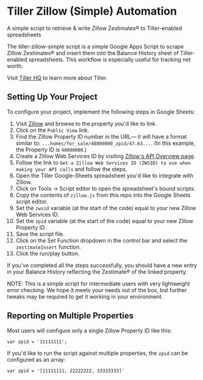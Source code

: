 # Tiller Zillow (Simple) Automation
A simple script to retrieve &amp; write Zillow Zestimates® to Tiller-enabled spreadsheets

The tiller-zillow-simple script is a simple Google Apps Script to scrape Zillow Zestimates® and insert them into the Balance History sheet of Tiller-enabled spreadsheets. This workflow is especially useful for tracking net worth. 

Visit [Tiller HQ](tillerhq.com) to learn more about Tiller.

## Setting Up Your Project

To configure your project, implement the following steps in Google Sheets:
1. Visit [Zillow](zillow.com) and browse to the property you'd like to link.
2. Click on the `Public View` link.
3. Find the Zillow Property ID number in the URL— it will have a format similar to: `...homes/for_sale/48000000_zpid/47.63...`. (In this example, the Property ID is `48000000`.) 
4. Create a Zillow Web Services ID by visiting [Zillow's API Overview page](https://www.zillow.com/howto/api/APIOverview.htm).
5. Follow the link to `Get a Zillow Web Services ID (ZWSID) to use when making your API calls` and follow the steps.
6. Open the Tiller Google-Sheets spreadsheet you'd like to integrate with Zillow.
7. Click on Tools -> Script editor to open the spreadsheet's bound scripts.
8. Copy the contents of `zillow.js` from this repo into the Google Sheets script editor.
9. Set the `zwsid` variable (at the start of the code) equal to your new Zillow Web Services ID.
10. Set the `zpid` variable (at the start of the code) equal to your new Zillow Property ID.
11. Save the script file.
12. Click on the Set Function dropdown in the control bar and select the `zestimateInsert` function.
13. Click the run/play button.

If you've completed all the steps successfully, you should have a new entry in your Balance History reflecting the Zestimate® of the linked property.

NOTE: This is a simple script for intermediate users with very lightweight error checking. We hope it meets your needs out of the box, but further tweaks may be required to get it working in your environment.

## Reporting on Multiple Properties
Most users will configure only a single Zillow Property ID like this:

`var zpid = '11111111';`

If you'd like to run the script against multiple properties, the `zpid` can be configured as an array:

`var zpid = '[11111111, 22222222, 33333333]'`

